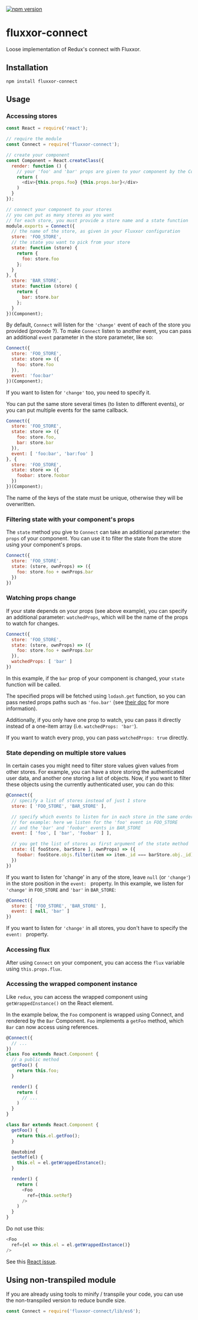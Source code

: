 [![npm version](https://badge.fury.io/js/fluxxor-connect.svg)](https://badge.fury.io/js/fluxxor-connect)

# fluxxor-connect

Loose implementation of Redux's connect with Fluxxor.

## Installation

```
npm install fluxxor-connect
```

## Usage

### Accessing stores

```js
const React = require('react');

// require the module
const Connect = require('fluxxor-connect');

// create your component
const Component = React.createClass({
  render: function () {
    // your 'foo' and 'bar' props are given to your component by the Connect component below.
    return (
      <div>{this.props.foo} {this.props.bar}</div>
    )
  }
});

// connect your component to your stores
// you can put as many stores as you want
// for each store, you must provide a store name and a state function
module.exports = Connect({
  // the name of the store, as given in your Fluxxor configuration
  store: 'FOO_STORE',
  // the state you want to pick from your store
  state: function (store) {
    return {
      foo: store.foo
    };
  }
}, {
  store: 'BAR_STORE',
  state: function (store) {
    return {
      bar: store.bar
    };
  }
})(Component);
```

By default, `Connect` will listen for the `'change'` event of each of the store you provided (provode ?).
To make `Connect` listen to another event, you can pass an additional `event` parameter in the store parameter, like so:

```js
Connect({
  store: 'FOO_STORE',
  state: store => ({
    foo: store.foo
  }),
  event: 'foo:bar'
})(Component);
```

If you want to listen for `'change'` too, you need to specify it.

You can put the same store several times (to listen to different events), or you can put multiple events for the same callback.

```js
Connect({
  store: 'FOO_STORE',
  state: store => ({
    foo: store.foo,
    bar: store.bar
  }),
  event: [ 'foo:bar', 'bar:foo' ]
}, {
  store: 'FOO_STORE',
  state: store => ({
    foobar: store.foobar
  })
})(Component);
```

The name of the keys of the state must be unique, otherwise they will be overwritten.

### Filtering state with your component's props

The `state` method you give to `Connect` can take an additional parameter: the `props` of your component.
You can use it to filter the state from the store using your component's props.

```js
Connect({
  store: 'FOO_STORE',
  state: (store, ownProps) => ({
    foo: store.foo + ownProps.bar
  })
})
```

### Watching props change

If your state depends on your props (see above example), you can specify an additional parameter: `watchedProps`, which will be the name of the props to watch for changes.

```js
Connect({
  store: 'FOO_STORE',
  state: (store, ownProps) => ({
    foo: store.foo + ownProps.bar
  }),
  watchedProps: [ 'bar' ]
})
```

In this example, if the `bar` prop of your component is changed, your `state` function will be called.

The specified props will be fetched using `lodash.get` function, so you can pass nested props paths such as `'foo.bar'` (see [their doc](https://lodash.com/docs/4.17.4#get) for more information).

Additionally, if you only have one prop to watch, you can pass it directly instead of a one-item array (i.e. `watchedProps: 'bar'`).

If you want to watch every prop, you can pass `watchedProps: true` directly.

### State depending on multiple store values

In certain cases you might need to filter store values given values from other stores. For example, you can have a store storing the authenticated user data, and another one storing a list of objects. Now, if you want to filter these objects using the currently authenticated user, you can do this:

```js
@Connect({
  // specify a list of stores instead of just 1 store
  store: [ 'FOO_STORE', 'BAR_STORE' ],

  // specify which events to listen for in each store in the same order
  // for example: here we listen for the 'foo' event in FOO_STORE
  // and the 'bar' and 'foobar' events in BAR_STORE
  event: [ 'foo', [ 'bar', 'foobar' ] ],

  // you get the list of stores as first argument of the state method
  state: ([ fooStore, barStore ], ownProps) => ({
    foobar: fooStore.objs.filter(item => item._id === barStore.obj._id)
  })
})
```

If you want to listen for 'change' in any of the store, leave `null` (or `'change'`) in the store position in the `event: ` property. In this example, we listen for `'change'` in `FOO_STORE` and `'bar'` in `BAR_STORE`:
```js
@Connect({
  store: [ 'FOO_STORE', 'BAR_STORE' ],
  event: [ null, 'bar' ]
})
```

If you want to listen for `'change'` in all stores, you don't have to specify the `event: ` property.

### Accessing flux

After using `Connect` on your component, you can access the `flux` variable using `this.props.flux`.

### Accessing the wrapped component instance

Like `redux`, you can access the wrapped component using `getWrappedInstance()` on the React element.

In the example below, the `Foo` component is wrapped using Connect, and rendered by the `Bar` Component.
`Foo` implements a `getFoo` method, which `Bar` can now access using references.

```js
@Connect({
  // ...
})
class Foo extends React.Component {
  // a public method
  getFoo() {
    return this.foo;
  }

  render() {
    return (
      // ...
    )
  }
}
```

```js
class Bar extends React.Component {
  getFoo() {
    return this.el.getFoo();
  }

  @autobind
  setRef(el) {
    this.el = el.getWrappedInstance();
  }

  render() {
    return (
      <Foo
        ref={this.setRef}
      />
    )
  }
}
```

Do not use this:
```js
<Foo
  ref={el => this.el = el.getWrappedInstance()}
/>
```
See this [React issue](https://github.com/facebook/react/issues/4533).

## Using non-transpiled module

If you are already using tools to minify / transpile your code, you can use the non-transpiled version to reduce bundle size.

```js
const Connect = require('fluxxor-connect/lib/es6');
```
